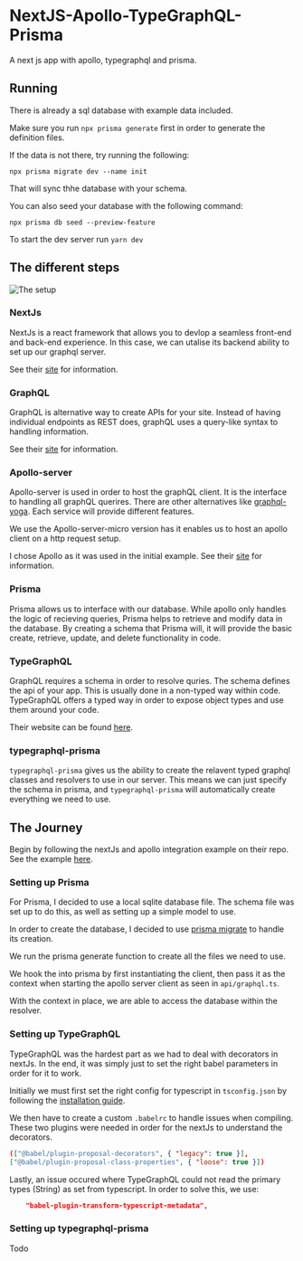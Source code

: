 # NextJS-Apollo-TypeGraphQL-Prisma

A next js app with apollo, typegraphql and prisma.

## Running

There is already a sql database with example data included.

Make sure you run `npx prisma generate` first in order to generate the definition files.

If the data is not there, try running the following:

```
npx prisma migrate dev --name init
```

That will sync thhe database with your schema.

You can also seed your database with the following command:

`npx prisma db seed --preview-feature`

To start the dev server run `yarn dev`

## The different steps

![The setup](https://i.imgur.com/TnU4l2W.png)

### NextJs

NextJs is a react framework that allows you to devlop a seamless front-end and back-end experience. In this case, we can utalise its backend ability to set up our graphql server.

See their [site](https://nextjs.org/) for information.

### GraphQL

GraphQL is alternative way to create APIs for your site. Instead of having individual endpoints as REST does, graphQL uses a query-like syntax to handling information.

See their [site](https://graphql.org/) for information.

### Apollo-server

Apollo-server is used in order to host the graphQL client. It is the interface to handling all graphQL querires. There are other alternatives like [graphql-yoga](https://github.com/prisma-labs/graphql-yoga). Each service will provide different features.

We use the Apollo-server-micro version has it enables us to host an apollo client on a http request setup.

I chose Apollo as it was used in the initial example. See their [site](https://www.apollographql.com/) for information.

### Prisma

Prisma allows us to interface with our database. While apollo only handles the logic of recieving queries, Prisma helps to retrieve and modify data in the database. By creating a schema that Prisma will, it will provide the basic create, retrieve, update, and delete functionality in code.

### TypeGraphQL

GraphQL requires a schema in order to resolve quries. The schema defines the api of your app. This is usually done in a non-typed way within code. TypeGraphQL offers a typed way in order to expose object types and use them around your code.

Their website can be found [here](https://typegraphql.com/).

### typegraphql-prisma

`typegraphql-prisma` gives us the ability to create the relavent typed graphql classes and resolvers to use in our server. This means we can just specify the schema in prisma, and `typegraphql-prisma` will automatically create everything we need to use.

## The Journey

Begin by following the nextJs and apollo integration example on their repo. See the example [here](https://github.com/vercel/next.js/tree/canary/examples/api-routes-apollo-server-and-client).

### Setting up Prisma

For Prisma, I decided to use a local sqlite database file. The schema file was set up to do this, as well as setting up a simple model to use.

In order to create the database, I decided to use [prisma migrate](https://www.prisma.io/docs/reference/tools-and-interfaces/prisma-migrate) to handle its creation.

We run the prisma generate function to create all the files we need to use.

We hook the into prisma by first instantiating the client, then pass it as the context when starting the apollo server client as seen in `api/graphql.ts`.

With the context in place, we are able to access the database within the resolver.

### Setting up TypeGraphQL

TypeGraphQL was the hardest part as we had to deal with decorators in nextJs. In the end, it was simply just to set the right babel parameters in order for it to work.

Initially we must first set the right config for typescript in `tsconfig.json` by following the [installation guide](https://typegraphql.com/docs/installation.html).

We then have to create a custom `.babelrc` to handle issues when compiling. These two plugins were needed in order for the nextJs to understand the decorators.

```json
(["@babel/plugin-proposal-decorators", { "legacy": true }],
["@babel/plugin-proposal-class-properties", { "loose": true }])
```

Lastly, an issue occured where TypeGraphQL could not read the primary types (String) as set from typescript. In order to solve this, we use:

```json
    "babel-plugin-transform-typescript-metadata",
```

### Setting up typegraphql-prisma

Todo

